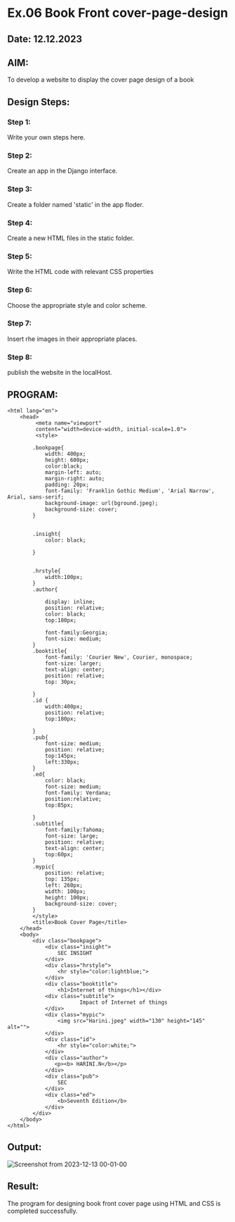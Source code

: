 # Ex.06 Book Front cover-page-design
## Date: 12.12.2023
## AIM:
To develop a website to display the cover page design of a book

## Design Steps:
### Step 1:
Write your own steps here.
### Step 2:
Create an app in the Django interface.
### Step 3:
Create a folder named 'static' in the app floder.
### Step 4:
Create a new HTML files in the static folder.
### Step 5:
Write the HTML code with relevant CSS properties
### Step 6:
Choose the appropriate style and color scheme.
### Step 7:
Insert rhe images in their appropriate places.
### Step 8:
publish the website in the localHost.
## PROGRAM:
```<!DOCTYPE html>
<html lang="en">
    <head>
         <meta name="viewport" 
         content="width=device-width, initial-scale=1.0">
         <style>

        .bookpage{
            width: 400px;
            height: 600px;
            color:black;
            margin-left: auto;
            margin-right: auto;
            padding: 20px;
            font-family: 'Franklin Gothic Medium', 'Arial Narrow', Arial, sans-serif;
            background-image: url(bground.jpeg);
            background-size: cover;
        }
            

        .insight{
            color: black;

        }

        
        .hrstyle{
            width:100px;
        }
        .author{
        
            display: inline;
            position: relative;
            color: black;
            top:180px;
            
            font-family:Georgia;
            font-size: medium;
        }
        .booktitle{
            font-family: 'Courier New', Courier, monospace;
            font-size: larger;
            text-align: center;
            position: relative;
            top: 30px;
        
        }
        .id {
            width:400px;
            position: relative;
            top:180px;
            
        }
        .pub{
            font-size: medium;
            position: relative;
            top:145px;
            left:330px;
        }
        .ed{
            color: black;
            font-size: medium;
            font-family: Verdana;
            position:relative;
            top:85px;

        }
        .subtitle{
            font-family:Tahoma;
            font-size: large;
            position: relative;
            text-align: center;
            top:60px;
        }
        .mypic{
            position: relative;
            top: 135px;
            left: 260px;
            width: 100px;
            height: 100px;
            background-size: cover;
        }
        </style>
        <title>Book Cover Page</title>
    </head>
    <body>
        <div class="bookpage">
            <div class="insight">
                SEC INSIGHT
            </div>
            <div class="hrstyle">
                <hr style="color:lightblue;">
            </div>
            <div class="booktitle">
                <h1>Internet of things</h1></div>
            <div class="subtitle">
                       Impact of Internet of things
            </div>
            <div class="mypic">
                <img src="Harini.jpeg" width="130" height="145" alt="">
            </div>
            <div class="id">
                <hr style="color:white;">
            </div>
            <div class="author">
               <p><b> HARINI.N</b></p>
            </div>
            <div class="pub">
                SEC
            </div>
            <div class="ed">
                <b>Seventh Edition</b>
            </div>
        </div>
    </body>
</html>
```
## Output:
![Screenshot from 2023-12-13 00-01-00](https://github.com/HARININAGAPPAN/cover-page-design/assets/147473910/3934af9e-fd0c-4c44-9ec2-6490832b97dd)
## Result:
The program for designing book front cover page using HTML and CSS is completed successfully.
